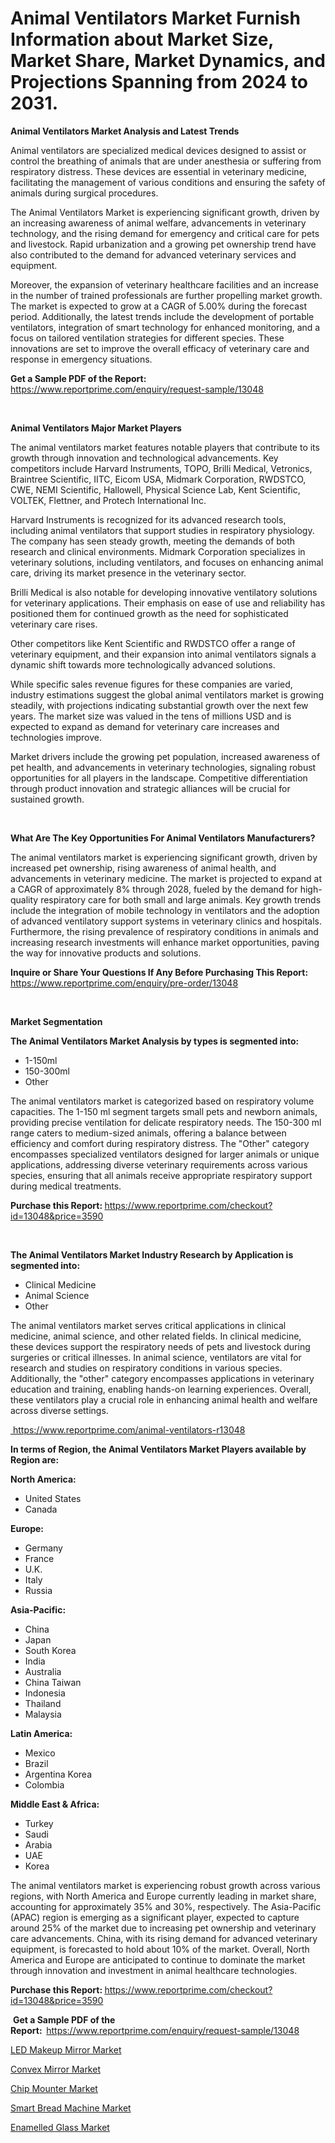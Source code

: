 <p><h1>Animal Ventilators Market Furnish Information about Market Size, Market Share, Market Dynamics, and Projections Spanning from 2024 to 2031.</h1></p><p><strong>Animal Ventilators Market Analysis and Latest Trends</strong></p>
<p><p>Animal ventilators are specialized medical devices designed to assist or control the breathing of animals that are under anesthesia or suffering from respiratory distress. These devices are essential in veterinary medicine, facilitating the management of various conditions and ensuring the safety of animals during surgical procedures.</p><p>The Animal Ventilators Market is experiencing significant growth, driven by an increasing awareness of animal welfare, advancements in veterinary technology, and the rising demand for emergency and critical care for pets and livestock. Rapid urbanization and a growing pet ownership trend have also contributed to the demand for advanced veterinary services and equipment. </p><p>Moreover, the expansion of veterinary healthcare facilities and an increase in the number of trained professionals are further propelling market growth. The market is expected to grow at a CAGR of 5.00% during the forecast period. Additionally, the latest trends include the development of portable ventilators, integration of smart technology for enhanced monitoring, and a focus on tailored ventilation strategies for different species. These innovations are set to improve the overall efficacy of veterinary care and response in emergency situations.</p></p>
<p><strong>Get a Sample PDF of the Report:&nbsp;</strong> <a href="https://www.reportprime.com/enquiry/request-sample/13048?utm_campaign=1133&utm_medium=2&utm_source=Github&utm_content=ia&utm_term=25122024&utm_id=animal-ventilators">https://www.reportprime.com/enquiry/request-sample/13048</a></p>
<p>&nbsp;</p>
<p><strong>Animal Ventilators Major Market Players</strong></p>
<p><p>The animal ventilators market features notable players that contribute to its growth through innovation and technological advancements. Key competitors include Harvard Instruments, TOPO, Brilli Medical, Vetronics, Braintree Scientific, IITC, Eicom USA, Midmark Corporation, RWDSTCO, CWE, NEMI Scientific, Hallowell, Physical Science Lab, Kent Scientific, VOLTEK, Flettner, and Protech International Inc.</p><p>Harvard Instruments is recognized for its advanced research tools, including animal ventilators that support studies in respiratory physiology. The company has seen steady growth, meeting the demands of both research and clinical environments. Midmark Corporation specializes in veterinary solutions, including ventilators, and focuses on enhancing animal care, driving its market presence in the veterinary sector.</p><p>Brilli Medical is also notable for developing innovative ventilatory solutions for veterinary applications. Their emphasis on ease of use and reliability has positioned them for continued growth as the need for sophisticated veterinary care rises. </p><p>Other competitors like Kent Scientific and RWDSTCO offer a range of veterinary equipment, and their expansion into animal ventilators signals a dynamic shift towards more technologically advanced solutions. </p><p>While specific sales revenue figures for these companies are varied, industry estimations suggest the global animal ventilators market is growing steadily, with projections indicating substantial growth over the next few years. The market size was valued in the tens of millions USD and is expected to expand as demand for veterinary care increases and technologies improve.</p><p>Market drivers include the growing pet population, increased awareness of pet health, and advancements in veterinary technologies, signaling robust opportunities for all players in the landscape. Competitive differentiation through product innovation and strategic alliances will be crucial for sustained growth.</p></p>
<p>&nbsp;</p>
<p><strong>What Are The Key Opportunities For Animal Ventilators Manufacturers?</strong></p>
<p><p>The animal ventilators market is experiencing significant growth, driven by increased pet ownership, rising awareness of animal health, and advancements in veterinary medicine. The market is projected to expand at a CAGR of approximately 8% through 2028, fueled by the demand for high-quality respiratory care for both small and large animals. Key growth trends include the integration of mobile technology in ventilators and the adoption of advanced ventilatory support systems in veterinary clinics and hospitals. Furthermore, the rising prevalence of respiratory conditions in animals and increasing research investments will enhance market opportunities, paving the way for innovative products and solutions.</p></p>
<p><strong>Inquire or Share Your Questions If Any Before Purchasing This Report:</strong> <a href="https://www.reportprime.com/enquiry/pre-order/13048?utm_campaign=1133&utm_medium=2&utm_source=Github&utm_content=ia&utm_term=25122024&utm_id=animal-ventilators">https://www.reportprime.com/enquiry/pre-order/13048</a></p>
<p>&nbsp;</p>
<p><strong>Market Segmentation</strong></p>
<p><strong>The Animal Ventilators Market Analysis by types is segmented into:</strong></p>
<p><ul><li>1-150ml</li><li>150-300ml</li><li>Other</li></ul></p>
<p><p>The animal ventilators market is categorized based on respiratory volume capacities. The 1-150 ml segment targets small pets and newborn animals, providing precise ventilation for delicate respiratory needs. The 150-300 ml range caters to medium-sized animals, offering a balance between efficiency and comfort during respiratory distress. The "Other" category encompasses specialized ventilators designed for larger animals or unique applications, addressing diverse veterinary requirements across various species, ensuring that all animals receive appropriate respiratory support during medical treatments.</p></p>
<p><strong>Purchase this Report:&nbsp;</strong><a href="https://www.reportprime.com/checkout?id=13048&price=3590&utm_campaign=1133&utm_medium=2&utm_source=Github&utm_content=ia&utm_term=25122024&utm_id=animal-ventilators">https://www.reportprime.com/checkout?id=13048&price=3590</a></p>
<p>&nbsp;</p>
<p><strong>The Animal Ventilators Market Industry Research by Application is segmented into:</strong></p>
<p><ul><li>Clinical Medicine</li><li>Animal Science</li><li>Other</li></ul></p>
<p><p>The animal ventilators market serves critical applications in clinical medicine, animal science, and other related fields. In clinical medicine, these devices support the respiratory needs of pets and livestock during surgeries or critical illnesses. In animal science, ventilators are vital for research and studies on respiratory conditions in various species. Additionally, the "other" category encompasses applications in veterinary education and training, enabling hands-on learning experiences. Overall, these ventilators play a crucial role in enhancing animal health and welfare across diverse settings.</p></p>
<p><a href="https://www.reportprime.com/animal-ventilators-r13048?utm_campaign=1133&utm_medium=2&utm_source=Github&utm_content=ia&utm_term=25122024&utm_id=animal-ventilators">&nbsp;https://www.reportprime.com/animal-ventilators-r13048</a></p>
<p><strong>In terms of Region, the Animal Ventilators Market Players available by Region are:</strong></p>
<p>
    <p> <strong> North America: </strong>
        <ul>
            <li>United States</li>
            <li>Canada</li>
        </ul>
        </p> 
    <p> <strong> Europe: </strong>
        <ul>
            <li>Germany</li>
            <li>France</li>
            <li>U.K.</li>
            <li>Italy</li>
            <li>Russia</li>
        </ul>
        </p> 
    <p> <strong> Asia-Pacific: </strong>
        <ul>
            <li>China</li>
            <li>Japan</li>
            <li>South Korea</li>
            <li>India</li>
            <li>Australia</li>
            <li>China Taiwan</li>
            <li>Indonesia</li>
            <li>Thailand</li>
            <li>Malaysia</li>
        </ul>
        </p> 
    <p> <strong> Latin America: </strong>
        <ul>
            <li>Mexico</li>
            <li>Brazil</li>
            <li>Argentina Korea</li>
            <li>Colombia</li>
        </ul>
        </p> 
    <p> <strong> Middle East & Africa: </strong>
        <ul>
            <li>Turkey</li>
            <li>Saudi</li>
            <li>Arabia</li>
            <li>UAE</li>
            <li>Korea</li>
        </ul>
    </p>
    </p>
<p><p>The animal ventilators market is experiencing robust growth across various regions, with North America and Europe currently leading in market share, accounting for approximately 35% and 30%, respectively. The Asia-Pacific (APAC) region is emerging as a significant player, expected to capture around 25% of the market due to increasing pet ownership and veterinary care advancements. China, with its rising demand for advanced veterinary equipment, is forecasted to hold about 10% of the market. Overall, North America and Europe are anticipated to continue to dominate the market through innovation and investment in animal healthcare technologies.</p></p>
<p><strong>Purchase this Report: </strong><a href="https://www.reportprime.com/checkout?id=13048&price=3590&utm_campaign=1133&utm_medium=2&utm_source=Github&utm_content=ia&utm_term=25122024&utm_id=animal-ventilators">https://www.reportprime.com/checkout?id=13048&price=3590</a></p>
<p>&nbsp;<strong>Get a Sample PDF of the Report:&nbsp;&nbsp;</strong><a href="https://www.reportprime.com/enquiry/request-sample/13048?utm_campaign=1133&utm_medium=2&utm_source=Github&utm_content=ia&utm_term=25122024&utm_id=animal-ventilators">https://www.reportprime.com/enquiry/request-sample/13048</a></p>
<p><strong></strong></p>
<p><p><a href="https://www.linkedin.com/pulse/complete-analysis-led-makeup-mirror-market-size-segments-107-ae7lc?utm_campaign=1133&utm_medium=2&utm_source=Github&utm_content=ia&utm_term=25122024&utm_id=animal-ventilators">LED Makeup Mirror Market</a></p><p><a href="https://www.linkedin.com/pulse/comprehensive-analysis-global-convex-mirror-market-2024-2031-zltwc?utm_campaign=1133&utm_medium=2&utm_source=Github&utm_content=ia&utm_term=25122024&utm_id=animal-ventilators">Convex Mirror Market</a></p><p><a href="https://github.com/WillieWoodard/Market-Research-Report-List-7/blob/main/chip-mounter-market.md?utm_campaign=1133&utm_medium=2&utm_source=Github&utm_content=ia&utm_term=25122024&utm_id=animal-ventilators">Chip Mounter Market</a></p><p><a href="https://www.linkedin.com/pulse/smart-bread-machine-market-size-overview-growth-analysis-136-uwjwc?utm_campaign=1133&utm_medium=2&utm_source=Github&utm_content=ia&utm_term=25122024&utm_id=animal-ventilators">Smart Bread Machine Market</a></p><p><a href="https://www.linkedin.com/pulse/enamelled-glass-research-report-industry-development-estimated-evdvf?utm_campaign=1133&utm_medium=2&utm_source=Github&utm_content=ia&utm_term=25122024&utm_id=animal-ventilators">Enamelled Glass Market</a></p></p>